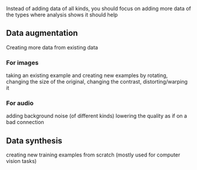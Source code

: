 Instead of adding data of all kinds, you should focus on adding more data of the types where analysis shows it should help

## Data augmentation
Creating more data from existing data

### For images
taking an existing example and creating new examples by rotating, changing the size of the original, changing the contrast, distorting/warping it 

### For audio
adding background noise (of different kinds)
lowering the quality as if on a bad connection

## Data synthesis
creating new training examples from scratch (mostly used for computer vision tasks)

